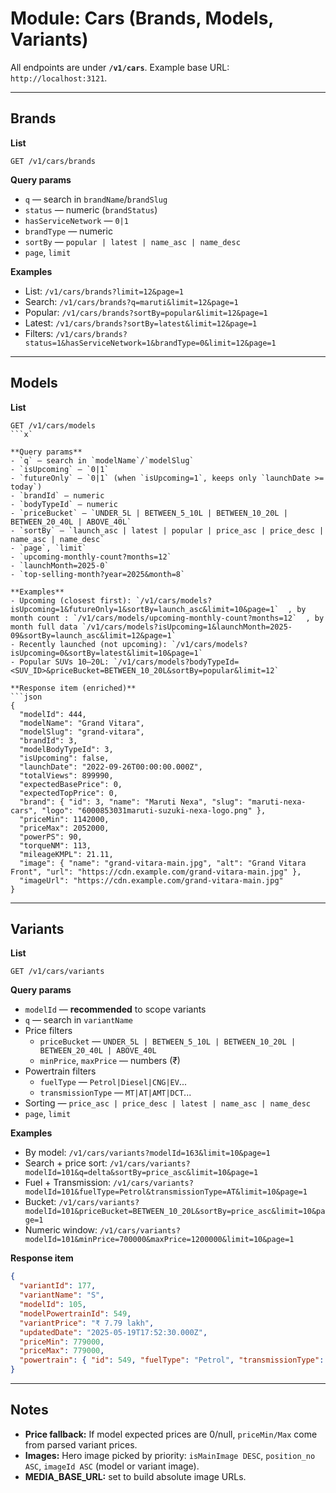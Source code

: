 # Module: Cars (Brands, Models, Variants)

All endpoints are under **`/v1/cars`**. Example base URL: `http://localhost:3121`.

---

## Brands

**List**
```
GET /v1/cars/brands
```

**Query params**
- `q` — search in `brandName`/`brandSlug`
- `status` — numeric (`brandStatus`)
- `hasServiceNetwork` — `0|1`
- `brandType` — numeric
- `sortBy` — `popular | latest | name_asc | name_desc`
- `page`, `limit`

**Examples**
- List: `/v1/cars/brands?limit=12&page=1`
- Search: `/v1/cars/brands?q=maruti&limit=12&page=1`
- Popular: `/v1/cars/brands?sortBy=popular&limit=12&page=1`
- Latest: `/v1/cars/brands?sortBy=latest&limit=12&page=1`
- Filters: `/v1/cars/brands?status=1&hasServiceNetwork=1&brandType=0&limit=12&page=1`

---

## Models

**List**
```
GET /v1/cars/models
```x`

**Query params**
- `q` — search in `modelName`/`modelSlug`
- `isUpcoming` — `0|1`
- `futureOnly` — `0|1` (when `isUpcoming=1`, keeps only `launchDate >= today`)
- `brandId` — numeric
- `bodyTypeId` — numeric
- `priceBucket` — `UNDER_5L | BETWEEN_5_10L | BETWEEN_10_20L | BETWEEN_20_40L | ABOVE_40L`
- `sortBy` — `launch_asc | latest | popular | price_asc | price_desc | name_asc | name_desc`
- `page`, `limit`
- `upcoming-monthly-count?months=12`
- `launchMonth=2025-0`
- `top-selling-month?year=2025&month=8`

**Examples**
- Upcoming (closest first): `/v1/cars/models?isUpcoming=1&futureOnly=1&sortBy=launch_asc&limit=10&page=1`  , by month count : `/v1/cars/models/upcoming-monthly-count?months=12`  , by month full data `/v1/cars/models?isUpcoming=1&launchMonth=2025-09&sortBy=launch_asc&limit=12&page=1`
- Recently launched (not upcoming): `/v1/cars/models?isUpcoming=0&sortBy=latest&limit=10&page=1`
- Popular SUVs 10–20L: `/v1/cars/models?bodyTypeId=<SUV_ID>&priceBucket=BETWEEN_10_20L&sortBy=popular&limit=12`

**Response item (enriched)**
```json
{
  "modelId": 444,
  "modelName": "Grand Vitara",
  "modelSlug": "grand-vitara",
  "brandId": 3,
  "modelBodyTypeId": 3,
  "isUpcoming": false,
  "launchDate": "2022-09-26T00:00:00.000Z",
  "totalViews": 899990,
  "expectedBasePrice": 0,
  "expectedTopPrice": 0,
  "brand": { "id": 3, "name": "Maruti Nexa", "slug": "maruti-nexa-cars", "logo": "6000853031maruti-suzuki-nexa-logo.png" },
  "priceMin": 1142000,
  "priceMax": 2052000,
  "powerPS": 90,
  "torqueNM": 113,
  "mileageKMPL": 21.11,
  "image": { "name": "grand-vitara-main.jpg", "alt": "Grand Vitara Front", "url": "https://cdn.example.com/grand-vitara-main.jpg" },
  "imageUrl": "https://cdn.example.com/grand-vitara-main.jpg"
}
```

---

## Variants

**List**
```
GET /v1/cars/variants
```

**Query params**
- `modelId` — **recommended** to scope variants
- `q` — search in `variantName`
- Price filters
  - `priceBucket` — `UNDER_5L | BETWEEN_5_10L | BETWEEN_10_20L | BETWEEN_20_40L | ABOVE_40L`
  - `minPrice`, `maxPrice` — numbers (₹)
- Powertrain filters
  - `fuelType` — `Petrol|Diesel|CNG|EV`...
  - `transmissionType` — `MT|AT|AMT|DCT`...
- Sorting — `price_asc | price_desc | latest | name_asc | name_desc`
- `page`, `limit`

**Examples**
- By model: `/v1/cars/variants?modelId=163&limit=10&page=1`
- Search + price sort: `/v1/cars/variants?modelId=101&q=delta&sortBy=price_asc&limit=10&page=1`
- Fuel + Transmission: `/v1/cars/variants?modelId=101&fuelType=Petrol&transmissionType=AT&limit=10&page=1`
- Bucket: `/v1/cars/variants?modelId=101&priceBucket=BETWEEN_10_20L&sortBy=price_asc&limit=10&page=1`
- Numeric window: `/v1/cars/variants?modelId=101&minPrice=700000&maxPrice=1200000&limit=10&page=1`

**Response item**
```json
{
  "variantId": 177,
  "variantName": "S",
  "modelId": 105,
  "modelPowertrainId": 549,
  "variantPrice": "₹ 7.79 lakh",
  "updatedDate": "2025-05-19T17:52:30.000Z",
  "priceMin": 779000,
  "priceMax": 779000,
  "powertrain": { "id": 549, "fuelType": "Petrol", "transmissionType": "MT", "label": "1.5P MT" }
}
```

---

## Notes

- **Price fallback:** If model expected prices are 0/null, `priceMin/Max` come from parsed variant prices.
- **Images:** Hero image picked by priority: `isMainImage DESC`, `position_no ASC`, `imageId ASC` (model or variant image).  
- **MEDIA_BASE_URL:** set to build absolute image URLs.




